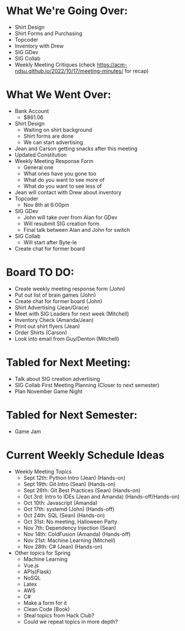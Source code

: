 # What We're Going Over:
- Shirt Design 
- Shirt Forms and Purchasing
- Topcoder
- Inventory with Drew
- SIG GDev
- SIG Collab
- Weekly Meeting Critiques (check https://acm-ndsu.github.io/2022/10/17/meeting-minutes/ for recap)


# What We Went Over:
- Bank Account
    - $861.06
- Shirt Design
    - Waiting on shirt background
    - Shirt forms are done
    - We can start advertising
- Jean and Carson getting snacks after this meeting
- Updated Constitution
- Weekly Meeting Response Form
    - General one
    - What ones have you gone too
    - What do you want to see more of
    - What do you want to see less of
- Jean will contact with Drew about inventory
- Topcoder
    - Nov 8th at 6:00pm
- SIG GDev
    - John will take over from Alan for GDev
    - Will resubmit SIG creation form
    - Final talk between Alan and John for switch
- SIG Collab
    - Will start after Byte-le
- Create chat for former board 

# Board TO DO: 
- Create weekly meeting response form (John)
- Put out list of brain games (John)
- Create chat for former board (John)
- Shirt Advertising (Jean/Grace)
- Meet with SIG Leaders for next week (Mitchell)
- Inventory Check (Amanda/Jean)
- Print out shirt flyers (Jean)
- Order Shirts (Carson)
- Look into email from Guy/Denton (Mitchell)

# Tabled for Next Meeting:
- Talk about SIG creation advertising
- SIG Collab First Meeting Planning (Closer to next semester)
- Plan November Game Night

# Tabled for Next Semester:
- Game Jam

# Current Weekly Schedule Ideas
- Weekly Meeting Topics 
    - Sept 12th: Python Intro (Jean) (Hands-on)
    - Sept 19th: Git Intro (Sean) (Hands-on)
    - Sept 26th: Git Best Practices (Sean) (Hands-on)
    - Oct 3rd: Intro to IDEs (Jean and Amanda) (Hands-off/Hands-on)
    - Oct 10th: Javascript (Amanda)
    - Oct 17th: systemd (John) (Hands-off) 
    - Oct 24th: SQL (Sean) (Hands-on)
    - Oct 31st: No meeting, Halloween Party
    - Nov 7th: Dependency Injection (Sean) 
    - Nov 14th: ColdFusion (Amanda) (Hands-off)
    - Nov 21st: Machine Learning (Mitchell)
    - Nov 28th: C# (Jean) (Hands-on)
- Other topics for Spring
    - Machine Learning
    - Vue.js
    - APIs(Flask)
    - NoSQL
    - Latex
    - AWS
    - C#
    - Make a form for it
    - Clean Code (Book)
    - Steal topics from Hack Club?
    - Could we repeat topics in more depth?
